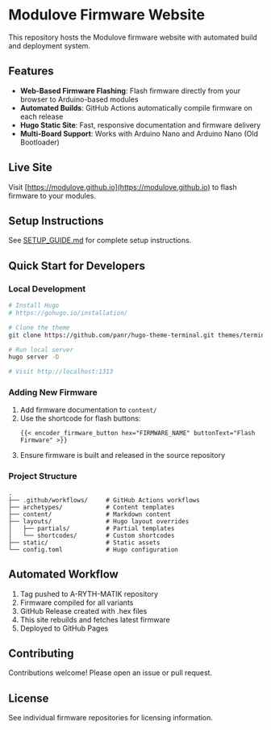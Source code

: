 # Modulove Firmware Website

This repository hosts the Modulove firmware website with automated build and deployment system.

## Features

- **Web-Based Firmware Flashing**: Flash firmware directly from your browser to Arduino-based modules
- **Automated Builds**: GitHub Actions automatically compile firmware on each release
- **Hugo Static Site**: Fast, responsive documentation and firmware delivery
- **Multi-Board Support**: Works with Arduino Nano and Arduino Nano (Old Bootloader)

## Live Site

Visit [https://modulove.github.io](https://modulove.github.io) to flash firmware to your modules.

## Setup Instructions

See [SETUP_GUIDE.md](./SETUP_GUIDE.md) for complete setup instructions.

## Quick Start for Developers

### Local Development

```bash
# Install Hugo
# https://gohugo.io/installation/

# Clone the theme
git clone https://github.com/panr/hugo-theme-terminal.git themes/terminal

# Run local server
hugo server -D

# Visit http://localhost:1313
```

### Adding New Firmware

1. Add firmware documentation to `content/`
2. Use the shortcode for flash buttons:
   ```
   {{< encoder_firmware_button hex="FIRMWARE_NAME" buttonText="Flash Firmware" >}}
   ```
3. Ensure firmware is built and released in the source repository

### Project Structure

```
.
├── .github/workflows/     # GitHub Actions workflows
├── archetypes/            # Content templates
├── content/               # Markdown content
├── layouts/               # Hugo layout overrides
│   ├── partials/          # Partial templates
│   └── shortcodes/        # Custom shortcodes
├── static/                # Static assets
└── config.toml            # Hugo configuration
```

## Automated Workflow

1. Tag pushed to A-RYTH-MATIK repository
2. Firmware compiled for all variants
3. GitHub Release created with .hex files
4. This site rebuilds and fetches latest firmware
5. Deployed to GitHub Pages

## Contributing

Contributions welcome! Please open an issue or pull request.

## License

See individual firmware repositories for licensing information.
